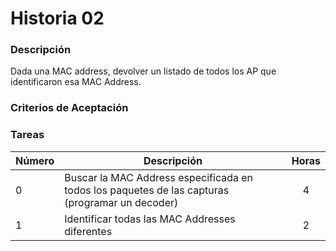 # Historia 02

### Descripción

Dada una MAC address, devolver un listado de todos los AP que identificaron esa MAC Address.

### Criterios de Aceptación

### Tareas

| Número | Descripción | Horas | 
| ------ | ------ | :------: |
| 0 | Buscar la MAC Address especificada en todos los paquetes de las capturas (programar un decoder) | 4 |
| 1 | Identificar todas las MAC Addresses diferentes | 2 |

